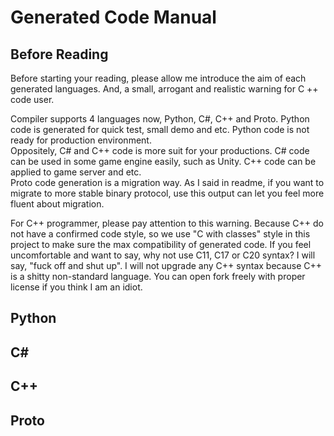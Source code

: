 # Generated Code Manual

## Before Reading

Before starting your reading, please allow me introduce the aim of each generated languages. And, a small, arrogant and realistic warning for C
++ code user.

Compiler supports 4 languages now, Python, C#, C++ and Proto. Python code is generated for quick test, small demo and etc. Python code is not ready for production environment.   
Oppositely, C# and C++ code is more suit for your productions. C# code can be used in some game engine easily, such as Unity. C++ code can be applied to game server and etc.  
Proto code generation is a migration way. As I said in readme, if you want to migrate to more stable binary protocol, use this output can let you feel more fluent about migration.

For C++ programmer, please pay attention to this warning. Because C++ do not have a confirmed code style, so we use "C with classes" style in this project to make sure the max compatibility of generated code. If you feel uncomfortable and want to say, why not use C11, C17 or C20 syntax? I will say, "fuck off and shut up". I will not upgrade any C++ syntax because C++ is a shitty non-standard language. You can open fork freely with proper license if you think I am an idiot.

## Python



## C#



## C++



## Proto



